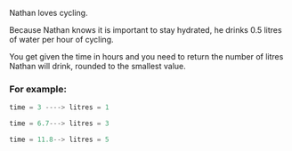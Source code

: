 Nathan loves cycling.

Because Nathan knows it is important to stay hydrated, he drinks 0.5 litres of water per hour of cycling.

You get given the time in hours and you need to return the number of litres Nathan will drink, rounded to the smallest value.

### For example:

```javascript
time = 3 ----> litres = 1

time = 6.7---> litres = 3

time = 11.8--> litres = 5
```